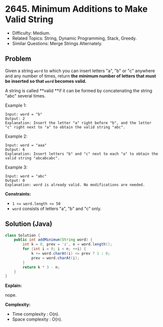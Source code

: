 # 2645. Minimum Additions to Make Valid String

- Difficulty: Medium.
- Related Topics: String, Dynamic Programming, Stack, Greedy.
- Similar Questions: Merge Strings Alternately.

## Problem

Given a string `word` to which you can insert letters "a", "b" or "c" anywhere and any number of times, return **the minimum number of letters that must be inserted so that `word` becomes **valid**.**

A string is called **valid **if it can be formed by concatenating the string "abc" several times.

Example 1:

```
Input: word = "b"
Output: 2
Explanation: Insert the letter "a" right before "b", and the letter "c" right next to "a" to obtain the valid string "abc".
```

Example 2:

```
Input: word = "aaa"
Output: 6
Explanation: Insert letters "b" and "c" next to each "a" to obtain the valid string "abcabcabc".
```

Example 3:

```
Input: word = "abc"
Output: 0
Explanation: word is already valid. No modifications are needed.
```

**Constraints:**

- `1 <= word.length <= 50`
- `word` consists of letters "a", "b" and "c" only.

## Solution (Java)

```java
class Solution {
    public int addMinimum(String word) {
        int k = 0, prev = 'z', n = word.length();
        for (int i = 0; i < n; ++i) {
            k += word.charAt(i) <= prev ? 1 : 0;
            prev = word.charAt(i);
        }
        return k * 3 - n;
    }
}
```

**Explain:**

nope.

**Complexity:**

- Time complexity : O(n).
- Space complexity : O(n).
